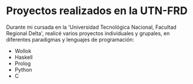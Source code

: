 # Proyectos realizados en la UTN-FRD
Durante mi cursada en la 'Universidad Tecnológica Nacional, Facultad Regional Delta', realicé varios proyectos individuales y grupales, en diferentes paradigmas y lenguajes de programación:
- Wollok
- Haskell 
- Prolog
- Python
- C
